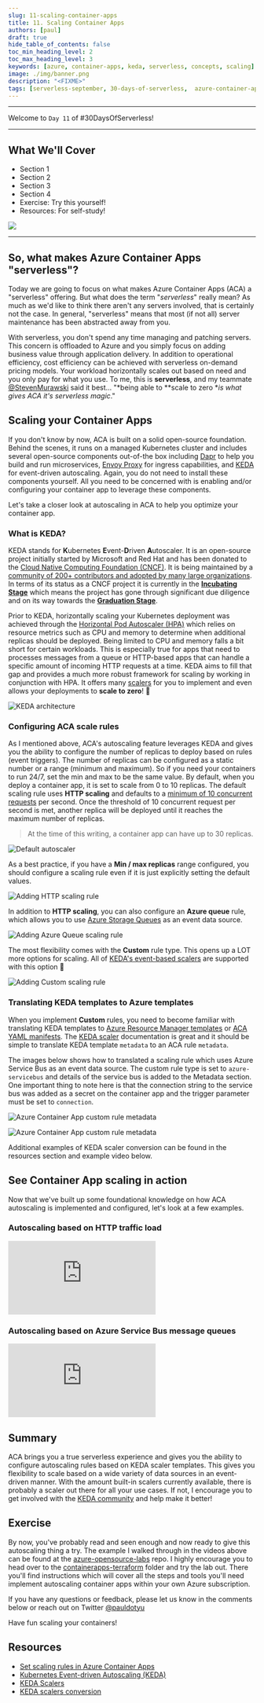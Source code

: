 ```yaml
---
slug: 11-scaling-container-apps
title: 11. Scaling Container Apps
authors: [paul]
draft: true
hide_table_of_contents: false
toc_min_heading_level: 2
toc_max_heading_level: 3
keywords: [azure, container-apps, keda, serverless, concepts, scaling]
image: ./img/banner.png
description: "<FIXME>" 
tags: [serverless-september, 30-days-of-serverless,  azure-container-apps, keda, autoscaling]
---
```


<!-- FIXME -->
<head>
  <meta name="twitter:url" 
    content="https://azure.github.io/Cloud-Native/blog/functions-1" />
  <meta name="twitter:title" 
    content="#30DaysOfServerless: Azure Functions Fundamentals" />
  <meta name="twitter:description" 
    content="#30DaysOfServerless: Azure Functions Fundamentals" />
  <meta name="twitter:image"
    content="https://azure.github.io/Cloud-Native/img/banners/post-kickoff.png" />
  <meta name="twitter:card" content="summary_large_image" />
  <meta name="twitter:creator" 
    content="@nitya" />
  <meta name="twitter:site" content="@AzureAdvocates" /> 
  <link rel="canonical" 
    href="https://azure.github.io/Cloud-Native/blog/08-functions-azure" />
</head>

---

Welcome to `Day 11` of #30DaysOfServerless!

---

## What We'll Cover
 * Section 1
 * Section 2
 * Section 3
 * Section 4
 * Exercise: Try this yourself!
 * Resources: For self-study!

![](./img/banner.png)

---


## So, what makes Azure Container Apps "serverless"?

Today we are going to focus on what makes Azure Container Apps (ACA) a "serverless" offering. But what does the term "*serverless*" really mean? As much as we'd like to think there aren't any servers involved, that is certainly not the case. In general, "serverless" means that most (if not all) server maintenance has been abstracted away from you.

With serverless, you don't spend any time managing and patching servers. This concern is offloaded to Azure and you simply focus on adding business value through application delivery. In addition to operational efficiency, cost efficiency can be achieved with serverless on-demand pricing models. Your workload horizontally scales out based on need and you only pay for what you use. To me, this is **serverless**, and my teammate [@StevenMurawski](https://github.com/smurawski) said it best... "*being able to **scale to zero **is what gives ACA it's serverless magic*."

## Scaling your Container Apps

If you don't know by now, ACA is built on a solid open-source foundation. Behind the scenes, it runs on a managed Kubernetes cluster and includes several open-source components out-of-the box including [Dapr](https://dapr.io/) to help you build and run microservices, [Envoy Proxy](https://www.envoyproxy.io/) for ingress capabilities, and [KEDA](https://keda.sh/) for event-driven autoscaling. Again, you do not need to install these components yourself. All you need to be concerned with is enabling and/or configuring your container app to leverage these components.

Let's take a closer look at autoscaling in ACA to help you optimize your container app.

### What is KEDA?

KEDA stands for **K**ubernetes **E**vent-**D**riven **A**utoscaler. It is an open-source project initially started by Microsoft and Red Hat and has been donated to the [Cloud Native Computing Foundation (CNCF)](https://www.cncf.io/). It is being maintained by a [community of 200+ contributors and adopted by many large organizations](https://keda.sh/community/). In terms of its status as a CNCF project it is currently in the [**Incubating Stage**](https://github.com/cncf/toc/blob/main/process/graduation_criteria.md#incubating-stage) which means the project has gone through significant due diligence and on its way towards the [**Graduation Stage**](https://github.com/cncf/toc/blob/main/process/graduation_criteria.md#graduation-stage).

Prior to KEDA, horizontally scaling your Kubernetes deployment was achieved through the [Horizontal Pod Autoscaler (HPA)](https://kubernetes.io/docs/tasks/run-application/horizontal-pod-autoscale/) which relies on resource metrics such as CPU and memory to determine when additional replicas should be deployed. Being limited to CPU and memory falls a bit short for certain workloads. This is especially true for apps that need to processes messages from a queue or HTTP-based apps that can handle a specific amount of incoming HTTP requests at a time. KEDA aims to fill that gap and provides a much more robust framework for scaling by working in conjunction with HPA. It offers many [scalers](https://keda.sh/docs/scalers/) for you to implement and even allows your deployments to **scale to zero**! 🥳

![KEDA architecture](./img/keda-arch.png)

### Configuring ACA scale rules

As I mentioned above, ACA's autoscaling feature leverages KEDA and gives you the ability to configure the number of replicas to deploy based on rules (event triggers). The number of replicas can be configured as a static number or a range (minimum and maximum). So if you need your containers to run 24/7, set the min and max to be the same value. By default, when you deploy a container app, it is set to scale from 0 to 10 replicas. The default scaling rule uses **HTTP scaling** and defaults to a [minimum of 10 concurrent requests](https://docs.microsoft.com/azure/container-apps/scale-app#http) per second. Once the threshold of 10 concurrent request per second is met, another replica will be deployed until it reaches the maximum number of replicas.

> At the time of this writing, a container app can have up to 30 replicas.

![Default autoscaler](./img/default-autoscaler.png)

As a best practice, if you have a **Min / max replicas** range configured, you should configure a scaling rule even if it is just explicitly setting the default values.

![Adding HTTP scaling rule](./img/http-rule.png)

In addition to **HTTP scaling**, you can also configure an **Azure queue** rule, which allows you to use [Azure Storage Queues](https://docs.microsoft.com/azure/storage/queues/storage-queues-introduction) as an event data source.

![Adding Azure Queue scaling rule](./img/queue-rule.png)

The most flexibility comes with the **Custom** rule type. This opens up a LOT more options for scaling. All of [KEDA's event-based scalers](https://keda.sh/docs/scalers/) are supported with this option 🚀

![Adding Custom scaling rule](./img/custom-rule.png)

### Translating KEDA templates to Azure templates

When you implement **Custom** rules, you need to become familiar with translating KEDA templates to [Azure Resource Manager templates](https://docs.microsoft.com/azure/container-apps/azure-resource-manager-api-spec?tabs=arm-template) or [ACA YAML manifests](https://docs.microsoft.com/azure/container-apps/azure-resource-manager-api-spec?tabs=yaml). The [KEDA scaler](https://keda.sh/docs/scalers/) documentation is great and it should be simple to translate KEDA template `metadata` to an ACA rule `metadata`.

The images below shows how to translated a scaling rule which uses Azure Service Bus as an event data source. The custom rule type is set to `azure-servicebus` and details of the service bus is added to the Metadata section. One important thing to note here is that the connection string to the service bus was added as a secret on the container app and the trigger parameter must be set to `connection`.

![Azure Container App custom rule metadata](./img/keda-metadata.png)

![Azure Container App custom rule metadata](./img/aca-metadata.png)

Additional examples of KEDA scaler conversion can be found in the resources section and example video below.

## See Container App scaling in action

Now that we've built up some foundational knowledge on how ACA autoscaling is implemented and configured, let's look at a few examples.

### Autoscaling based on HTTP traffic load

<div style={{ padding:'56.25% 0 0 0', position:'relative' }}><iframe src="https://player.vimeo.com/video/746678347?h=8f5ada4431&amp;badge=0&amp;autopause=0&amp;player_id=0&amp;app_id=58479" frameborder="0" allow="autoplay; fullscreen; picture-in-picture" allowfullscreen style={{ position:'absolute', top:0, left:0, width:'100%', height:'100%' }} title="http-scaling"></iframe></div><script src="https://player.vimeo.com/api/player.js"></script>

### Autoscaling based on Azure Service Bus message queues

<div style={{ padding:'56.25% 0 0 0', position:'relative' }}><iframe src="https://player.vimeo.com/video/746678266?h=89701121ed&amp;badge=0&amp;autopause=0&amp;player_id=0&amp;app_id=58479" frameborder="0" allow="autoplay; fullscreen; picture-in-picture" allowfullscreen style={{ position:'absolute' ,top:0, left:0, width:'100%', height:'100%' }} title="event-driven-scaling.mp4"></iframe></div><script src="https://player.vimeo.com/api/player.js"></script>

## Summary

ACA brings you a true serverless experience and gives you the ability to configure autoscaling rules based on KEDA scaler templates. This gives you flexibility to scale based on a wide variety of data sources in an event-driven manner. With the amount built-in scalers currently available, there is probably a scaler out there for all your use cases. If not, I encourage you to get involved with the [KEDA community](https://keda.sh/community/) and help make it better!

## Exercise

By now, you've probably read and seen enough and now ready to give this autoscaling thing a try. The example I walked through in the videos above can be found at the [azure-opensource-labs](https://aka.ms/oss-labs) repo. I highly encourage you to head over to the [containerapps-terraform](https://github.com/Azure-Samples/azure-opensource-labs/tree/main/cloud-native/containerapps-terraform) folder and try the lab out. There you'll find instructions which will cover all the steps and tools you'll need implement autoscaling container apps within your own Azure subscription.

If you have any questions or feedback, please let us know in the comments below or reach out on Twitter [@pauldotyu](https://twitter.com/pauldotyu)

Have fun scaling your containers!

## Resources

* [Set scaling rules in Azure Container Apps](https://docs.microsoft.com/azure/container-apps/scale-app)
* [Kubernetes Event-driven Autoscaling (KEDA)](https://keda.sh/)
* [KEDA Scalers](https://keda.sh/docs/scalers/)
* [KEDA scalers conversion](https://docs.microsoft.com/en-us/azure/container-apps/scale-app#keda-scalers-conversion)